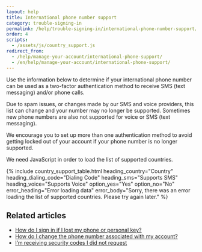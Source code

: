 ```yaml
---
layout: help
title: International phone number support
category: trouble-signing-in
permalink: /help/trouble-signing-in/international-phone-number-support/
order: 4
scripts:
  - /assets/js/country_support.js
redirect_from:
  - /help/manage-your-account/international-phone-support/
  - /en/help/manage-your-account/international-phone-support/
---
```


Use the information below to determine if your international phone number can be used as a two-factor authentication method to receive SMS (text messaging) and/or phone calls.

Due to spam issues, or changes made by our SMS and voice providers, this list can change and your number may no longer be supported. Sometimes new phone numbers are also not supported for voice or SMS (text messaging).

We encourage you to set up more than one authentication method to avoid getting locked out of your account if your phone number is no longer supported.

<noscript>
  We need JavaScript in order to load the list of supported countries.
</noscript>

{% include country_support_table.html
           heading_country="Country"
           heading_dialing_code="Dialing Code"
           heading_sms="Supports SMS"
           heading_voice="Supports Voice"
           option_yes="Yes"
           option_no="No"
           error_heading="Error loading data"
           error_body="Sorry, there was an error loading the list of supported countries. Please try again later." %}


## Related articles

* [How do I sign in if I lost my phone or personal key?](/help/trouble-signing-in/how-to-sign-in/)
* [How do I change the phone number associated with my account?](/help/manage-your-account/change-your-phone-number/)
* [I’m receiving security codes I did not request](/help/fraud-concerns/i-am-receiving-security-codes-that-i-did-not-request/)
